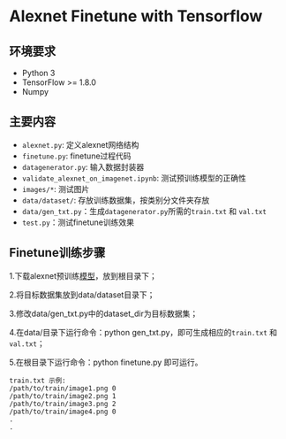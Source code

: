 # Alexnet Finetune with Tensorflow
## 环境要求

- Python 3
- TensorFlow >= 1.8.0
- Numpy


## 主要内容

- `alexnet.py`: 定义alexnet网络结构
- `finetune.py`: finetune过程代码
- `datagenerator.py`: 输入数据封装器
- `validate_alexnet_on_imagenet.ipynb`: 测试预训练模型的正确性
- `images/*`: 测试图片
- `data/dataset/`: 存放训练数据集，按类别分文件夹存放
- `data/gen_txt.py`：生成`datagenerator.py`所需的`train.txt` 和 `val.txt`
- `test.py`：测试finetune训练效果

## Finetune训练步骤


1.下载alexnet预训练[模型](http://www.cs.toronto.edu/~guerzhoy/tf_alexnet/bvlc_alexnet.npy)，放到根目录下；

2.将目标数据集放到data/dataset目录下；

3.修改data/gen_txt.py中的dataset_dir为目标数据集；

4.在data/目录下运行命令：python gen_txt.py，即可生成相应的`train.txt` 和 `val.txt`；

5.在根目录下运行命令：python finetune.py 即可运行。


```
train.txt 示例:
/path/to/train/image1.png 0
/path/to/train/image2.png 1
/path/to/train/image3.png 2
/path/to/train/image4.png 0
.
.
```


